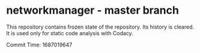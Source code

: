 # networkmanager - master branch

This repository contains frozen state of the repository.
Its history is cleared. It is used only for static code
analysis with Codacy.

Commit Time: 1687019647